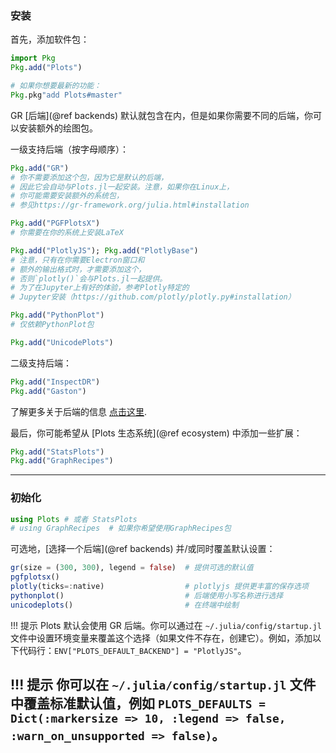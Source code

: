 ### 安装

首先，添加软件包：

```julia
import Pkg
Pkg.add("Plots")

# 如果你想要最新的功能：
Pkg.pkg"add Plots#master"
```

GR [后端](@ref backends) 默认就包含在内，但是如果你需要不同的后端，你可以安装额外的绘图包。

一级支持后端（按字母顺序）：
```julia
Pkg.add("GR")
# 你不需要添加这个包，因为它是默认的后端，
# 因此它会自动与Plots.jl一起安装。注意，如果你在Linux上，
# 你可能需要安装额外的系统包，
# 参见https://gr-framework.org/julia.html#installation

Pkg.add("PGFPlotsX")
# 你需要在你的系统上安装LaTeX

Pkg.add("PlotlyJS"); Pkg.add("PlotlyBase")
# 注意，只有在你需要Electron窗口和
# 额外的输出格式时，才需要添加这个，
# 否则`plotly()`会与Plots.jl一起提供。
# 为了在Jupyter上有好的体验，参考Plotly特定的
# Jupyter安装（https://github.com/plotly/plotly.py#installation）

Pkg.add("PythonPlot")
# 仅依赖PythonPlot包

Pkg.add("UnicodePlots")
```

二级支持后端：
```julia
Pkg.add("InspectDR")
Pkg.add("Gaston")
```

了解更多关于后端的信息 [点击这里](https://docs.juliaplots.org/latest/backends/).

最后，你可能希望从 [Plots 生态系统](@ref ecosystem) 中添加一些扩展：

```julia
Pkg.add("StatsPlots")
Pkg.add("GraphRecipes")
```

---

### 初始化

```julia
using Plots # 或者 StatsPlots
# using GraphRecipes  # 如果你希望使用GraphRecipes包
```

可选地，[选择一个后端](@ref backends) 并/或同时覆盖默认设置：

```julia
gr(size = (300, 300), legend = false)  # 提供可选的默认值
pgfplotsx()
plotly(ticks=:native)                  # plotlyjs 提供更丰富的保存选项
pythonplot()                           # 后端使用小写名称进行选择
unicodeplots()                         # 在终端中绘制
```

!!! 提示
    Plots 默认会使用 GR 后端。你可以通过在 `~/.julia/config/startup.jl` 文件中设置环境变量来覆盖这个选择（如果文件不存在，创建它）。例如，添加以下代码行：`ENV["PLOTS_DEFAULT_BACKEND"] = "PlotlyJS"`。

!!! 提示
    你可以在 `~/.julia/config/startup.jl` 文件中覆盖标准默认值，例如 `PLOTS_DEFAULTS = Dict(:markersize => 10, :legend => false, :warn_on_unsupported => false)`。
---
